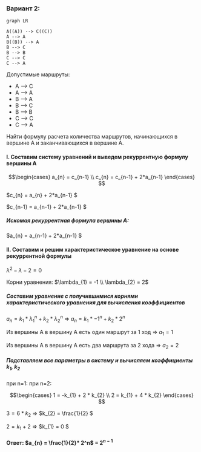 ### Вариант 2:

```mermaid
graph LR

A((A)) --> C((C))
A --> A
B((B)) --> A
B --> C
B --> B
C --> C
C --> A
```
Допустимые маршруты:
- A --> C
- A --> A
- B --> A
- B --> C
- B --> B
- C --> C
- C --> A

Найти формулу расчета количества маршрутов, начинающихся в вершине A и заканчивающихся в вершине A. 

#### I. Составим систему уравнений и выведем рекуррентную формулу вершины A

$$\begin{cases}
a_{n} = c_{n-1} \\ 
c_{n} = c_{n-1} + 2*a_{n-1}  
\end{cases} $$

$c_{n} = a_{n} + 2*a_{n-1} $

$c_{n-1} = a_{n-1} + 2*a_{n-1} $

##### Искомая рекуррентная формула вершины A:
$a_{n} = a_{n-1} + 2*a_{n-1} $

#### II. Составим и решим характеристическое уравнение на основе рекуррентной формулы

$\lambda^2 - \lambda - 2 = 0$

Корни уравнения: $\lambda_{1} = -1 \\ \lambda_{2} = 2$

##### Составим уравнение с получившимися корнями характеристического уравнения для вычисления коэффициентов
$a_{n} = k_{1} * \lambda_{1}^n +  k_{2} * \lambda_{2}^n$ => $a_{n} = k_{1} * -1^n +  k_{2} * 2^n$ 

Из вершины A в вершину A есть один маршрут за 1 ход => $a_{1} = 1$

Из вершины A в вершину A есть два маршрута за 2 хода => $a_{2} = 2$

##### Подставляем все параметры в систему и вычисляем коэффициенты $k_{1}$, $k_{2}$
при n=1:
при n=2:

$$\begin{cases}
1 = -k_{1} + 2 * k_{2} \\ 
2 = k_{1} + 4 * k_{2} 
\end{cases} $$

$3 = 6 * k_{2}$ => $k_{2} = \frac{1}{2} $

$2 = k_{1} + 2$ => $k_{1} = 0 $

#### Ответ: $a_{n} = \frac{1}{2}* 2^n$ = $2^{n-1}$
